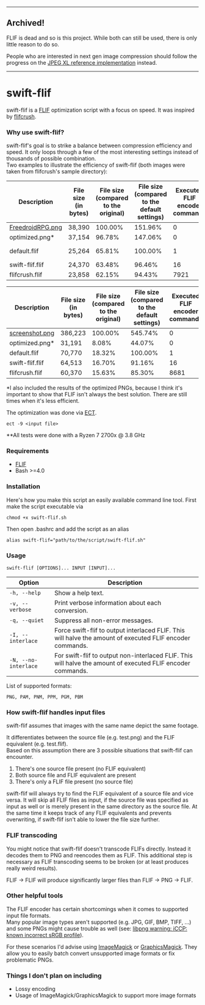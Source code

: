 ***

## Archived!

FLIF is dead and so is this project. While both can still be used, there is only little reason to do so.

People who are interested in next gen image compression should follow the progress on the [JPEG XL reference implementation](https://gitlab.com/wg1/jpeg-xl) instead.

***

# swift-flif
swift-flif is a [FLIF](https://flif.info/) optimization script with a focus on speed. It was inspired by [flifcrush](https://github.com/matthiaskrgr/flifcrush).

### Why use swift-flif?

swift-flif's goal is to strike a balance between compression efficiency and speed. It only loops through a few of the most interesting settings instead of thousands of possible combination.  
Two examples to illustrate the efficiency of swift-flif (both images were taken from flifcrush's sample directory): 

Description | File size (in bytes) | File size (compared to the original) | File size (compared to the default settings) | Executed FLIF encoder commands | Elapsed time**
------------ | ------------- | ------------- | ------------- | ------------- | -------------
[FreedroidRPG.png](https://raw.githubusercontent.com/matthiaskrgr/flifcrush/master/samples/FreedroidRPG.png) | 38,390 | 100.00% | 151.96% | 0 | -
optimized.png* | 37,154 | 96.78% | 147.06% | 0 | 00:00:01
default.flif | 25,264 | 65.81% | 100.00% | 1 | less than a second
swift-flif.flif | 24,370 | 63.48% | 96.46% | 16 | 00:00:01
flifcrush.flif | 23,858 | 62.15% | 94.43% | 7921 | 00:11:40

Description | File size (in bytes) | File size (compared to the original) | File size (compared to the default settings) | Executed FLIF encoder commands | Elapsed time**
------------ | ------------- | ------------- | ------------- | ------------- | -------------
[screenshot.png](https://raw.githubusercontent.com/matthiaskrgr/flifcrush/master/samples/screenshot.png) | 386,223 | 100.00% | 545.74% | 0 | -
optimized.png* | 31,191 | 8.08% | 44.07% | 0 | 00:00:22
default.flif | 70,770 | 18.32% | 100.00% | 1 | 00:00:02
swift-flif.flif | 64,513 | 16.70% | 91.16% | 16 | 00:00:17
flifcrush.flif | 60,370 | 15.63% | 85.30% | 8681 | 07:07:53


*I also included the results of the optimized PNGs, because I think it's important to show that FLIF isn't always the best solution. There are still times when it's less efficient.

The optimization was done via [ECT](https://github.com/fhanau/Efficient-Compression-Tool).  
````
ect -9 <input file>
````
**All tests were done with a Ryzen 7 2700x @ 3.8 GHz

### Requirements

* [FLIF](https://github.com/FLIF-hub/FLIF)
* Bash >=4.0

### Installation

Here's how you make this script an easily available command line tool. First make the script executable via 
````
chmod +x swift-flif.sh
````
Then open .bashrc and add the script as an alias
````
alias swift-flif="path/to/the/script/swift-flif.sh"
````
### Usage
````
swift-flif [OPTIONS]... INPUT [INPUT]...
````

Option | Description
------------ | -------------
`-h, --help` | Show a help text.  
`-v, --verbose` | Print verbose information about each conversion.   
`-q, --quiet` | Suppress all non-error messages.  
`-I, --interlace` | Force swift-flif to output interlaced FLIF. This will halve the amount of executed FLIF encoder commands.  
`-N, --no-interlace` | For swift-flif to output non-interlaced FLIF. This will halve the amount of executed FLIF encoder commands.  

List of supported formats:  
````
PNG, PAM, PNM, PPM, PGM, PBM
````

### How swift-flif handles input files

swift-flif assumes that images with the same name depict the same footage.  

It differentiates between the source file (e.g. test.png) and the FLIF equivalent (e.g. test.flif).  
Based on this assumption there are 3 possible situations that swift-flif can encounter.

1. There's one source file present (no FLIF equivalent)
2. Both source file and FLIF equivalent are present  
3. There's only a FLIF file present (no source file)

swift-flif will always try to find the FLIF equivalent of a source file and vice versa. It will skip all FLIF files as input, if the source file was specified as input as well or is merely present in the same directory as the source file. At the same time it keeps track of any FLIF equivalents and prevents overwriting, if swift-flif isn't able to lower the file size further.

### FLIF transcoding

You might notice that swift-flif doesn't transcode FLIFs directly. Instead it decodes them to PNG and reencodes them as FLIF. This additional step is necessary as FLIF transcoding seems to be broken (or at least produces really weird results).  

FLIF -> FLIF will produce significantly larger files than FLIF -> PNG -> FLIF.

### Other helpful tools

The FLIF encoder has certain shortcomings when it comes to supported input file formats.  
Many popular image types aren't supported (e.g. JPG, GIF, BMP, TIFF, ...) and some PNGs might cause trouble as well (see: [libpng warning: iCCP: known incorrect sRGB profile](https://stackoverflow.com/questions/22745076/libpng-warning-iccp-known-incorrect-srgb-profile)).

For these scenarios I'd advise using [ImageMagick](https://www.imagemagick.org/script/index.php) or [GraphicsMagick](http://www.graphicsmagick.org/). They allow you to easily batch convert unsupported image formats or fix problematic PNGs.

### Things I don't plan on including

* Lossy encoding  
* Usage of ImageMagick/GraphicsMagick to support more image formats
